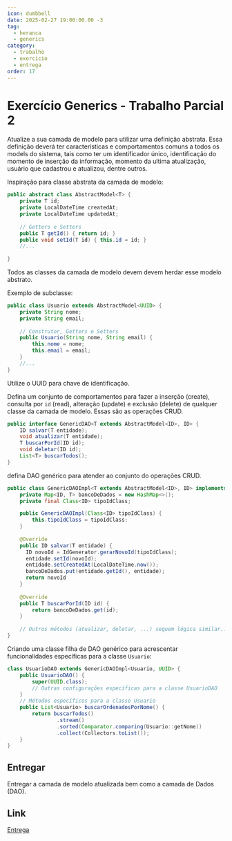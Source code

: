 ```yaml
---
icon: dumbbell
date: 2025-02-27 19:00:00.00 -3
tag:
  - heranca
  - generics
category:
  - trabalho
  - exercicio
  - entrega
order: 17
---
```


# Exercício Generics - Trabalho Parcial 2
 
Atualize a sua camada de modelo para utilizar uma definição abstrata.  Essa definição deverá ter características e comportamentos comuns a todos os models do sistema, tais como ter um identificador único, identificação do momento de inserção da informação, momento da ultima atualização, usuário que cadastrou e atualizou, dentre outros.

Inspiração para classe abstrata da camada de modelo:

```java
public abstract class AbstractModel<T> {
    private T id;
    private LocalDateTime createdAt;
    private LocalDateTime updatedAt;
    
    // Getters e Setters
    public T getId() { return id; }
    public void setId(T id) { this.id = id; }
    //...
    
}
```

Todos as classes da camada de modelo devem devem herdar esse modelo abstrato.

Exemplo de subclasse:

```java
public class Usuario extends AbstractModel<UUID> {
    private String nome;
    private String email;
    
    // Construtor, Getters e Setters
    public Usuario(String nome, String email) {
        this.nome = nome;
        this.email = email;
    }
    //...
}
```

Utilize o UUID para chave de identificação.

Defina um conjunto de comportamentos para fazer a inserção (create), consulta por `id` (read), alteração (update) e exclusão (delete) de qualquer classe da camada de modelo. Essas são as operações CRUD.

```java
public interface GenericDAO<T extends AbstractModel<ID>, ID> {
    ID salvar(T entidade);
    void atualizar(T entidade);
    T buscarPorId(ID id);
    void deletar(ID id);
    List<T> buscarTodos();
}
```

defina DAO genérico para atender ao conjunto do operações CRUD.

```java
public class GenericDAOImpl<T extends AbstractModel<ID>, ID> implements GenericDAO<T, ID> {
    private Map<ID, T> bancoDeDados = new HashMap<>();
    private final Class<ID> tipoIdClass; 

    public GenericDAOImpl(Class<ID> tipoIdClass) {
        this.tipoIdClass = tipoIdClass;
    }
    
    @Override
    public ID salvar(T entidade) {
      ID novoId = IdGenerator.gerarNovoId(tipoIdClass);
      entidade.setId(novoId); 
      entidade.setCreatedAt(LocalDateTime.now());
      bancoDeDados.put(entidade.getId(), entidade);
      return novoId
    }
    
    @Override
    public T buscarPorId(ID id) {
        return bancoDeDados.get(id);
    }
    
    // Outros métodos (atualizar, deletar, ...) seguem lógica similar...
}
```

Criando uma classe filha de DAO genérico para acrescentar funcionalidades específicas para a classe `Usuario`:

```java
class UsuarioDAO extends GenericDAOImpl<Usuario, UUID> {
    public UsuarioDAO() {
        super(UUID.class);
        // Outras configurações específicas para a classe UsuarioDAO
    }
    // Métodos específicos para a classe Usuario
    public List<Usuario> buscarOrdenadosPorNome() {
        return buscarTodos()
                .stream()
                .sorted(Comparator.comparing(Usuario::getNome))
                .collect(Collectors.toList());
    }
}
``` 
## Entregar

Entregar a camada de modelo atualizada bem como a camada de Dados (DAO).



## Link
[Entrega](https://classroom.github.com/a/gCImD2tF)


